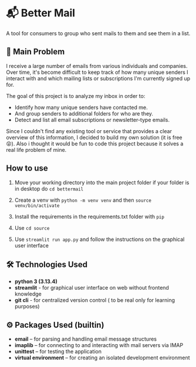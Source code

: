 # 📬 Better Mail

A tool for consumers to group who sent mails to them and see them in a list.

## 🚨 Main Problem

I receive a large number of emails from various individuals and companies. Over time, it's become difficult to keep track of how many unique senders I interact with and which mailing lists or subscriptions I'm currently signed up for.

The goal of this project is to analyze my inbox in order to:

- Identify how many unique senders have contacted me.
- And group senders to additional folders for who are they.
- Detect and list all email subscriptions or newsletter-type emails.

Since I couldn't find any existing tool or service that provides a clear overview of this information, I decided to build my own solution (it is free 😝). Also i thought it would be fun to code this project because it solves a real life problem of mine.

## How to use

1. Move your working directory into the main project 
   folder if your folder is in desktop do `cd bettermail`

2. Create a venv with `python -m venv venv` and then `source venv/bin/activate`

3. Install the requirements in the requirements.txt folder with `pip`

4. Use `cd source`

5. Use `streamlit run app.py` and follow the instructions
   on the graphical user interface

## 🛠️ Technologies Used

- **python 3 (3.13.4)**
- **streamlit**           - for graphical user interface on web without frontend knowledge
- **git cli**             - for centralized version control ( to be real only for learning purposes)

## ⚙️ Packages Used (builtin)

- **email**               – for parsing and handling email message structures
- **imaplib**             – for connecting to and interacting with mail servers via IMAP
- **unittest**            – for testing the application
- **virtual environment** – for creating an isolated development environment
